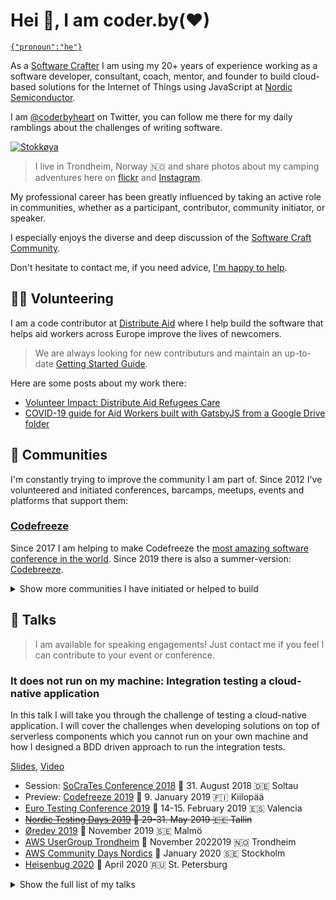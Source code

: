 # Hei 👋, I am coder.by(♥)

[`{"pronoun":"he"}`](http://pronoun.is/he)

As a
[Software Crafter](https://coderbyheart.com/become-a-certified-software-craftsperson/)
I am using my 20+ years of experience working as a software developer,
consultant, coach, mentor, and founder to build cloud-based solutions for the
Internet of Things using JavaScript at
[Nordic Semiconductor](https://www.nordicsemi.com/).

I am [@coderbyheart](https://twitter.com/coderbyheart) on Twitter, you can
follow me there for my daily ramblings about the challenges of writing software.

[![Stokkøya](https://live.staticflickr.com/65535/50180400301_5da8837da3_k_d.jpg)](https://www.flickr.com/photos/tacker)

> I live in Trondheim, Norway 🇳🇴 and share photos about my camping adventures
> here on [flickr](https://www.flickr.com/photos/tacker) and
> [Instagram](https://instagram.com/coderbyheart).

My professional career has been greatly influenced by taking an active role in
communities, whether as a participant, contributor, community initiator, or
speaker.

I especially enjoys the diverse and deep discussion of the
[Software Craft Community](https://softwerkskammer.org/).

Don't hesitate to contact me, if you need advice,
[I'm happy to help](https://twitter.com/coderbyheart/status/940636875794067456).

## 👨‍💻 Volunteering

I am a code contributor at [Distribute Aid](https://distributeaid.org) where I
help build the software that helps aid workers across Europe improve the lives
of newcomers.

> We are always looking for new contributurs and maintain an up-to-date
> [Getting Started Guide](https://www.notion.so/CONTRIBUTING-4ba5060441e44925b5e22aa674d4729e).

Here are some posts about my work there:

- [Volunteer Impact: Distribute Aid Refugees Care](https://www.designtocombatcovid19.com/blog/distribute-aid)
- [COVID-19 guide for Aid Workers built with GatsbyJS from a Google Drive folder](https://coderbyheart.com/covid-19-guide-for-aid-workers-built-with-gatsbyjs-from-a-google-drive/)

## 🤘 Communities

I'm constantly trying to improve the community I am part of. Since 2012 I've
volunteered and initiated conferences, barcamps, meetups, events and platforms
that support them:

### [Codefreeze](https://codefreeze.fi/)

Since 2017 I am helping to make Codefreeze the
[most amazing software conference in the world](https://coderbyheart.com/codefreeze-brings-the-magic-of-socrates-to-lapland/).
Since 2019 there is also a summer-version:
[Codebreeze](https://codebreeze.netlify.com/).

<details><summary>Show more communities I have initiated or helped to build</summary>
<p>

### BarCamps

**[BarCamp RheinMain](https://barcamp-rheinmain.de)**

From 2013 to 2016 I was in charge of the homepage and ran the registration and
the check-in during the event and developed a custom event management software
which enables participants to complete the check-in within a few seconds.

**[Leancamp Frankfurt](http://www.leancamp.net/frankfurt.html)**

In 2016 I helped to organize two LeanCamp events in Frankfurt.

**[Augenhöhe Camp](http://augenhoehe-camp.de/)**

In 2016 I helped organize the Augenhöhe Camp Frankfurt.

### Meetups

**#techleadsffm**

In 2015 I initated an invite only breakfast club for tech-leads in the RheinMain
area called #techleadsffm. We are currently 20 members and meeting roughly every
month.

**[Webmontag Offenbach](http://wemoof.github.io/www-jekyll/)**

This event was born out of the idea that the digital scene in my hometown
Offenbach needed its own place to connect. From 2013 to 2015 I organized and
hosted 12 events, which were inspired by
[Frankfurt's Webmontag](https://wmfra.de/).

**[Founders table Frankfurt/RheinMain](https://www.meetup.com/de-DE/Grunderstammtisch-Founders-Table-FrankfurtRheinMain/)**

In 2012 I co-founded the founders table Frankfurt/RheinMain to provide a
continuous meeting point for the start-ups and future founders in our region
which I co-organized until 2013. It's still active and the biggest meetup group
in the region.

**[Webmontag Frankfurt](https://wmfra.de/)**

Once in a while I helped with the check-in at one of Frankfurt's oldest tech
events.

**[Python Usergroup RheinMain](https://www.meetup.com/de-DE/Python-User-Group-Rhein-Main/)**

I initated the Python Usergroup RheinMain (PyUGRM) in 2012 and organized 7
events until 2013. It is still active until today.

### Events

**[TechWomen Norway](https://techwomen.no/ada-lovelace-day-2019.html)**

In 2019 I helped to organize the _Ada Lovelace mini-conference_ and the
presentation of the 2019 Tech Role Models, which took place in Oslo.

**[RheinMain Tech Cabal](https://github.com/coderbyheart/blog/blob/gh-pages/rheinmain-tech-cabal.md)**

In 2017 I organized and hosted an invite-only event for tech people that aims to
provide a safe space to engage in deep conversations.

**[Gründerboutique](https://twitter.com/grndrbtq)**

In 2013 I co-organized two invite only startup events, where 15 people worked on
startup ideas.

**Startup Weekend RheinMain 2014**

At the second Startup Weekend in the RheinMain region I helped the teams as a
coach and supported them throughout the weekend to create an compelling pitch
for their ideas.

**[TEDx RheinMain](http://hello.tedxrheinmain.de/)**

In 2012 and 2013 I helped organize the TEDxRheinMain. My role included
on-location event registration and general support.

### Platforms

**[#RheinMainRocks](https://t.co/U5I9KmGd27)**

A _hashtag_ where a lot of the activities that happen are shared. I did create
the [@rmrocksco](https://twitter.com/rmrocksco) and build tools which
automatically curate its tweets. I also ran a
[crowd-funding campaing to print stickers](https://coderbyheart.com/rheinmainrocks-sticker/)
which were distributed at events in the region.

**[UGRM](https://github.com/rheinmainrocks/ugrm-data)**

A website that collected information and events of technology usergroups in
RheinMain. The data was managed through pull-requests by the community itself.
The project was discontinued in 2017 since Meetup has become the defacto
standard for usergroups.

</p>
</details>

## 💬 Talks

> I am available for speaking engagements! Just contact me if you feel I can
> contribute to your event or conference.

### It does not run on my machine: Integration testing a cloud-native application

In this talk I will take you through the challenge of testing a cloud-native
application. I will cover the challenges when developing solutions on top of
serverless components which you cannot run on your own machine and how I
designed a BDD driven approach to run the integration tests.

[Slides](https://docs.google.com/presentation/d/1Vlzwqw0siIK-2IL0MjahFUvnuHFDf9NqFQr95mG_tEI/edit?usp=sharing),
[Video](https://youtu.be/yt7oJ-To4kI)

- Session: [SoCraTes Conference 2018](https://www.socrates-conference.de/)
  📅 31. August 2018 🇩🇪 Soltau
- Preview: [Codefreeze 2019](https://codefreeze.fi/) 📅 9. January 2019 🇫🇮
  Kiilopää
- [Euro Testing Conference 2019](https://europeantestingconference.eu/2019/topics/#markus-tacker)
  📅 14-15. February 2019 🇪🇸 Valencia
- ~~[Nordic Testing Days 2019](https://nordictestingdays.eu/events/tracks/it-does-not-run-my-machine-integration-testing-cloud-native-application)
  📅 29-31. May 2019 🇪🇪 Tallin~~
- [Øredev 2019](http://oredev.org/) 📅 November 2019 🇸🇪 Malmö
- [AWS UserGroup Trondheim](https://www.meetup.com/de-DE/AWS-User-Group-Trondheim/events/265747804/)
  📅 November 2022019 🇳🇴 Trondheim
- [AWS Community Days Nordics](https://awscommunitynordics.org/communityday/) 📅
  January 2020 🇸🇪 Stockholm
- [Heisenbug 2020](https://heisenbug.ru/en/) 📅 April 2020 🇷🇺 St. Petersburg

<details><summary>Show the full list of my talks</summary>
<p>

### About: Call for Papers

Lightning talk about how conference call for papers work.

[Slides](https://docs.google.com/presentation/d/1Jmsf7aU2saJBzrWMCFrtxfiofWOSvS62BKKMRLDhb_Q/edit?usp=sharing),
[Video](https://www.youtube.com/watch?v=jzqCzGXT7hw)

- [Global Diversity CFP Day](https://www.globaldiversitycfpday.com/events/169)
  📅 2. March 2019 🇩🇪 Frankfurt

### Prototyping products for the Internet of Things using JavaScript

In 2018 we will see a big change in the IoT landscape: based on LTE-m devices
can connect to the internet over long distances and will be running off
batteries for years. Learn about the principles and protocols involved and how
to leverage JavaScript down to the hardware to build your own solution.

[Blog post](/prototyping-products-for-the-internet-of-things-using-javascript) ·
[Slides](https://docs.google.com/presentation/d/1E1PcSo463K_1uQTKYZ6IDgOwEwaxrirpTYMvgiL0as4/edit?usp=sharing)
· [Video](https://www.youtube.com/watch?v=HpNv8Ahb2MU)

- [AWS UserGroup](https://www.meetup.com/de-DE/AWS-User-Group-Trondheim/events/249419495/)
  📅 15. May 2018 🇳🇴 Trondheim ·
  [Slides](https://docs.google.com/presentation/d/1KJ34Tjs1-6hFrJKdHwERUQr_x8vTpDbBv7Ps6MKbm-c/edit?usp=sharing)
- [J On the Beach](https://jonthebeach.com/) 📅 23-25. May 2018 🇪🇸 Málaga ·
  [Slides](https://docs.google.com/presentation/d/1vMFDSY8kn52SxnC_iEUcmJ7SJY8jpfi__oAulxE-uvQ/edit?usp=sharing),
  [Video of Q&A](https://coderbyheart.com/jotb2018-interview)
- [NDC { Oslo }](https://ndcoslo.com/speaker/markus-tacker/) 📅 11-15. June 2018
  🇳🇴 Oslo ·
  [Slides](https://docs.google.com/presentation/d/1cqPLtr5r8eP4GcPPBLDb46UOjHU6xH8UMCZx5pAHa0c/edit?usp=sharing)
- [code.talks](https://www.codetalks.de/#talk-181) 📅 19. October 2018 🇩🇪
  Hamburg ·
  [Slides](https://docs.google.com/presentation/d/1E1PcSo463K_1uQTKYZ6IDgOwEwaxrirpTYMvgiL0as4/edit?usp=sharing),
  [Video](https://www.youtube.com/watch?v=HpNv8Ahb2MU)

### What is the best backend language

Panel at code.talks Hamburg.

[Blog post](/backend-languages-panel-at-code-talks-hamburg-2018/) ·
[Video](https://www.youtube.com/watch?v=7n3ROn3yABY)

- [code.talks](https://www.codetalks.de/#talk-181) 📅 October 19th 2018 🇩🇪
  Hamburg

### Motivating developers with purposeful work

I work at a company where we decide on our own, when how and on what we work; I
have full control over my life. We believe that working in a so-called network
organization, without central leadership, is the only sensible and sustainable
way to run a business. But what does that mean for managers if you no longer can
assign work to your team? New skills are required and in this talk I want to
give a glimpse into the future of tech-leadership and what is need from you to
build a joyful workplace for team.

[Slides](https://docs.google.com/presentation/d/1h9JkH7vF_w_s37DTu4iMImKvHxZletoKDoniTe1r4cI/edit?usp=sharing)
· [Video](https://www.youtube.com/watch?v=ycE_1uwlE-M&t=2m59s)

- [Topconf Linz 2017](http://topconf.com/linz-2017/trackevent/motivating-developers-with-purposeful-work/ "Topconf Software Conferences are premier international software conference designed for Developers, Product owners / managers, Architects, Project Managers, Methods- and Process-Experts.")
  📅 2. March 2017 🇦🇹 Linz

### TDD vs. Velocity: Testing for start-ups and other organizations with fast innovation cycles

These days, when every new project is a start-up, we need to run software that
is both robust (because there are customers already using it) and open for
change (because we are constantly adding new features). This provides a
challenge for applying TDD.

[Slides](https://docs.google.com/presentation/d/1syRztRCV8BeF9p1vAHy6AepvNUa1n2hUUBRskbqx_3k/edit)

- [Tradebyte /dev/night](https://dev-night.io/ "/dev/night - Meetup für Entwickler")
  📅 May 16th 2017 🇩🇪 Ansbach
- **[Developer Camp 2017](https://developercamp.io/)** 📅 17. May 2017 🇩🇪
  Nürnberg

### 5 years CTOing: sharing the good and the bad

Sharing my experiences working for 5 years as the CTO for DeinBus.de, dotHIV,
Fintura, and Resourceful Humans.

[Slides](https://docs.google.com/presentation/d/14Q6FQUg2YNkFINWAMSHyKKP1-h11kQ51dc9r_j70PAQ/edit)

- **[Developer Camp 2017](https://developercamp.io/)** 📅 17. May 2017 🇩🇪
  Nürnberg

### Tools + Tipps für Freelancer und Selbständige

- [Donnerstalk im Heimathafen](https://www.facebook.com/events/628000664046095)
  📅 February 2nd 2017 🇩🇪 Wiesbaden

### There is no half-remote team

Having remotes on the team enables you to hire for talent and not for
availability. From my recent positions I learned that it is critical to encode
remote work in every team members work habits-even if they are working on
location. This talk highlights the issues that arise when teams or not
co-located and how to deal with them.

[Slides](https://docs.google.com/presentation/d/1wOsTthhK1rgmSYl6ZChHzSTD3hkMjmlkfZKnlgQtU94/edit)
· [Video](https://www.youtube.com/watch?v=wxpZZN01VKY)  
German version:
[Slides](https://docs.google.com/presentation/d/1ucg24JaR8IEz4HCNrd9TRRq6lY8g3kU17pwuaqkPihE/edit)
· [Video](https://www.youtube.com/watch?v=ZO2bYPOlhf8)

- [TopConf Linz](http://topconf.com/linz-2016/trackevent/there-is-no-half-remote-team/)
  📅 2. February 2016 🇦🇹 Linz
- [Webmontag Frankfurt](http://wmfra.de/) 📅 11. January 2016 🇩🇪 Frankfurt
- [WJ Frankfurt](http://www.wj-frankfurt.de/?module=*termin&id=10210 "Wirtschaftsjunioren bei der IHK Frankfurt am Main e.V.")
  📅 10. May 2017 📅 Frankfurt

### Automating library releases and dependency management in JavaScript

This talk will walk through all the packages and services necessary to automate
dependency management in your JavaScript project. Added bonus: you will lear how
to automate the release of your libraries, too!

[Slides](https://docs.google.com/presentation/d/1RkvHqO80KTH-udkOvnKHd8qc3MBIzc6DC62EYlcXciA/edit)

- [Developer Camp 2017](https://developercamp.io/) 📅 17. May 2017 🇩🇪 Nürnberg
- [FrankfurtJS](http://www.meetup.com/de-DE/FrankfurtJS/ "FrankfurtJS is a JavaScript, HTML5 and NodeJS user group in Frankfurt currently organized by Kahlil Lechelt, Jo Meenen and Eugene Terehov."),
  [#10](http://www.meetup.com/de-DE/FrankfurtJS/events/233554467/) 📅 12.
  October 2016 🇩🇪 Frankfurt
- [JS CraftCamp](http://jscraftcamp.org/ "A BarCamp about JavaScript and Software Craftsmanship")
  📅 October 8th 2016 🇩🇪 München
- [SoCraTes 2016](https://www.socrates-conference.de/ "International Software Craftsmanship and Testing Conference in Germany")
  📅 25. August 2016 🇩🇪 Soltau
- [Entwicklertag Frankfurt](https://entwicklertag.de/frankfurt/2016/bdd-end-end-browser-testing-mit-nodejs)
  📅 10. March 2016 🇩🇪 Frankfurt

### Keynote: Wie man ein Top-Down Unternehmen in eine Netzwerk-Organisation wandelt (German)

This talk dives into the Resourceful Human way of transforming a hierarchical
organization of followers into a network of entrepreneurs.

[Slides](https://drive.google.com/open?id=0B-LQs0Ik2hPpeXpKZ0M1cFcxc0U)

- [HR Inside Summit 2016](http://hrsummit.at/ "Der größte HR Event Österreichs. HR-Fachkongress und Messe in einem Event. Wissenstransfer - Networking – Entertainment")
  📅 13. October 2016 🇦🇹 Vienna

### Introducing: Prototype Fund

This talk introduces the [Prototype Fund](http://prototypefund.de/), the
incubator for open source and civic hacking projects by
[betterplace lab](http://www.betterplace-lab.org/en/ "betterplace lab is a digital-social think-tank in Berlin."),
[Open Knowledge Foundation Deutschland](https://okfn.de/en/ "The Open Knowledge Foundation Germany is a nonprofit organization that advocates open knowledge, open data, transparency, and civil participation.")

[Slides](https://docs.google.com/presentation/d/11n3lDTEqAf6p-U2lQaSdtgjTpAhrDk8qtiIg_qH21kE/edit?usp=sharing)

- [Webmontag Frankfurt](http://wmfra.de/ "Der Webmontag Frankfurt ist eine Veranstaltungsreihe zu Gesellschaft und Technik mit spannenden Vorträgen aus IT, Marketing/PR, Wissenschaft und Kultur. Angetrieben von den Möglichkeiten des Internets findet sich die Rhein-Main-Netzgemeinde rund um das Themenfeld der digitalen Transformation zusammen."),
  [#80: „Classic”](https://www.xing.com/events/webmontag-frankfurt-80-classic-1684249 "Der Webmontag Frankfurt ist eine Veranstaltungsreihe zu Gesellschaft und Technik mit spannenden Vorträgen aus IT, Marketing/PR, Wissenschaft und Kultur. Angetrieben von den Möglichkeiten des Internets findet sich die Rhein-Main-Netzgemeinde rund um das Themenfeld der digitalen Transformation zusammen.")
  📅 11. July 2016 🇩🇪 Frankfurt

### Was Startups von Konzernen lernen können (German)

This talk summarizes some of the aspects that big corporations can learn from
startups.

[Slides](https://drive.google.com/open?id=19r-8sRswqTx54mFMERtgAkr2-IXFsOsj2Asvw-o1YEU)
· [Video](https://www.youtube.com/watch?v=c8tx35r7-44)

[Webmontag Frankfurt](https://www.xing.com/events/webmontag-frankfurt-79-startup-1675857)
📅 2. May 2016 🇩🇪 Frankfurt

### ART Expert Talk: Agil Arbeiten in verteilten Teams (German)

Insights into how distributed teams can work effectively.

[Slides](https://docs.google.com/presentation/d/1q0PcMZbVJ4QsgEIvPFZ6xwEWA3P-s6qaYMvW30BA0yU/edit)

- [DB Systel Agile Round Table](http://digitalspirit.dbsystel.de/mit-agilitaet-gemeinsam-zu-besserer-software/)
  📅 28. May 2016 🇩🇪 Frankfurt

### Node.js / CQRS / ES / Redis app architecture showcase

Session at [unKonf Mannheim](https://www.unkonf.de/) about an architecture built
on top of event-source (ES/CQRS) using Node.js and Redis.

- [unKonf Mannheim](https://www.unkonf.de/) 📅 16. April 2016 🇩🇪 Mannheim

### Using make in frontend projects

Session at [unKonf Mannheim](https://www.unkonf.de/) about why you don't need
Gulp or Grunt.

[Example](https://github.com/ResourcefulHumans/graph-demo/blob/9b35bca0798594249091ffd3d4434e6b1628bac8/Makefile)

- [unKonf Mannheim](https://www.unkonf.de/) 📅 16. April 2016 🇩🇪 Mannheim

### Code is not poetry

A (very opinionated) talk about why software developers are merely glorified
plumbers.

[Slides](https://drive.google.com/open?id=1qgluNt7gsR9ulgaJl4YP5SFIuRJydMWKGVgTBXH6mj4)  
German version:
[Slides](https://docs.google.com/presentation/d/15pjuzV6sG14bnGwRd3PuwYLrOyu0uVEllTj7emhTvUg/edit)
· [Video](https://www.youtube.com/watch?v=_Tzrc9mh37U)

- [Webmontag Frankfurt](http://wmfra.de/) 📅 8. June 2015 🇩🇪 Frankfurt
- [Technical Summit 2016](https://www.microsoft.com/germany/technical-summit/default.aspx "The larges German Microsoft Conference for developers and IT professionals.")
  📅 6. December 2016 🇩🇪 Darmstadt

### Software Development Process at Fintura

How we build software at Fintura.

[Slides](https://docs.google.com/presentation/d/1UKDy9MMkLq08XRHNPiB8OrYD3zLWwmBulb9K5dU6Hsc/edit?usp=sharing)

- [Coding Night Frankfurt](http://www.meetup.com/de-DE/Coding-Night-Frankfurt/)
  📅 17. July 2015 🇩🇪 Frankfurt

### Tech Stack at Fintura

How we run software at Fintura.

[Slides](https://docs.google.com/presentation/d/11GgGze02kaFlJVBWJtv-GeWAB8MfppG4GkT55EBeQTg/edit)

- [Coding Night Frankfurt](http://www.meetup.com/de-DE/Coding-Night-Frankfurt/)
  📅 17. June 2015 🇩🇪 Frankfurt

### Trello (German)

A talk about the best project management software on the planet.

[Slides](https://docs.google.com/presentation/d/14wTDlzPjKTu5h5hOHGTWj8VEhvQOnZBDCvwCqaKgUag/edit)
· [Video](https://www.youtube.com/watch?v=DV0SC01R9kc)

- [Webmontag Offenbach](http://wemoof.de/) 📅 27. February 2014 🇩🇪 Offenbach

### #futureofwork in the wild (German)

A talk about great examples of non-traditional organization concepts.

[Slides](https://docs.google.com/presentation/d/19pEr71BmekzbN5D67K2lOvmuHUlV_0_9g4gMgu-OWjw/edit)

- [Agiler Stammtisch FFM](http://asffm.blogspot.de/) 📅 2. April 2014 🇩🇪
  Frankfurt

### dotHIV (German)

Introducing the dotHIV initiative.

[Slides](https://docs.google.com/presentation/d/1SzhOkZYPlX4qomxdCCm1MHZgdcsU8kl8zdkZRsqbnX4/edit)
· [Video](https://www.youtube.com/watch?v=h36BGbdYfzs)

- [Webmontag Frankfurt](http://wmfra.de/) 📅 10. November 2014 🇩🇪 Frankfurt

.riesengeschäft und .geldmacherei? (German)

Wie der @dotHIV e.V. den #newgTLDs ihre Daseinsberechtigung gibt

[Slides](https://docs.google.com/presentation/d/1CDblqJHUc3piD9VOpOWwWBf28tXJWCmoAefOcMUow7I/edit)

- [Webmontag Offenbach](http://wemoof.de/) 📅 24. August 2014 🇩🇪 Frankfurt

### Cloud Worker (German)

[Slides](https://docs.google.com/presentation/d/1BI_3-ua0IVl4P4dakHB4hXzn9h3wmVJHw0hZ5SO_hMo/edit)

- [Donnerstalk im Heimathafen](http://heimathafen-wiesbaden.de/) 📅 4. April
  2013 🇩🇪Wiesbaden

**Update January 2020:** I've revisisted this talk
[here](https://twitter.com/coderbyheart/status/1212874457964064768).

### Mein Traum - Mein Startup (German)

[Slides](https://docs.google.com/presentation/d/1PEo6dQbTyloN_v-XxxOLK1j4pHjE8n8eDAqI36Prlqw/edit)

- [Hochschule RheinMain](https://www.hs-rm.de/) 📅 15. May 2013 🇩🇪Wiesbaden

### Warum Offenbach einen Webmontag braucht (German)

[Slides](https://docs.google.com/presentation/d/1uYe0LAyZ5ujMCvMv0PyM090KE6ubz7Jz2lF_pXXguPQ/edit)
· [Video](https://www.youtube.com/watch?v=fHV7ur7JUxQ)

- [Webmontag Offenbach](http://wemoof.de/) 📅 13. May 2013 🇩🇪 Offenbach

### #ugrm – UserGroups RheinMain. Ein Überblick über die Szene (German)

An overview over tech tech meetup scene in the RheinMain region.

- [Webmontag Frankfurt](http://wmfra.de/) 📅 8. April 2013 🇩🇪 Frankfurt

### Coworking Szene RheinMain (German)

Highlighting the coworking initiatives in the region.

[Slides](https://docs.google.com/presentation/d/1eHVyhQPE4drzoSlY0rRqPD1w5wddF0MJNMqTL3Fh-cA/edit)

- [Webmontag Frankfurt](http://wmfra.de/) 📅 12. November 2012 🇩🇪 Frankfurt

### RESTful APIs mit Django (German)

How to build RESTful APIs using the Python-based Django framework.

[Slides](https://docs.google.com/presentation/d/1AK_sn88E1hIX0FQmgzjd8XFBR7i32b1JgsPQt1b1B8w/edit)

- [Python UserGroup RheinMain](http://pyugrm.de/) 📅 18. July 2012 🇩🇪 Frankfurt

</p>
</details>
